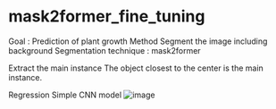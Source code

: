 # mask2former_fine_tuning

Goal : Prediction of plant growth
Method
Segment the image including background
Segmentation technique : mask2former

Extract the main instance
The object closest to the center is the main instance.

Regression
Simple CNN model 
![image](https://github.com/user-attachments/assets/5c108b22-4051-4a9a-9757-09b817b6f1b9)
